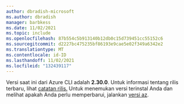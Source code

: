 ```yaml
---
author: dbradish-microsoft
ms.author: dbradish
manager: barbkess
ms.date: 11/02/2021
ms.topic: include
ms.openlocfilehash: 87b554c5b913140b12db0c15d739451cc55152c6
ms.sourcegitcommit: d2227bc475235bf86193e9cae5e02f349a6342e2
ms.translationtype: MT
ms.contentlocale: id-ID
ms.lasthandoff: 11/02/2021
ms.locfileid: "132439117"
---
```

Versi saat ini dari Azure CLI adalah __2.30.0__. Untuk informasi tentang rilis terbaru, lihat [catatan rilis.](../release-notes-azure-cli.md) Untuk menemukan versi terinstal Anda dan melihat apakah Anda perlu memperbarui, jalankan [versi az](/cli/azure/reference-index#az_version).
